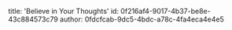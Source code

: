 title: 'Believe in Your Thoughts'
id: 0f216af4-9017-4b37-be8e-43c884573c79
author: 0fdcfcab-9dc5-4bdc-a78c-4fa4eca4e4e5
